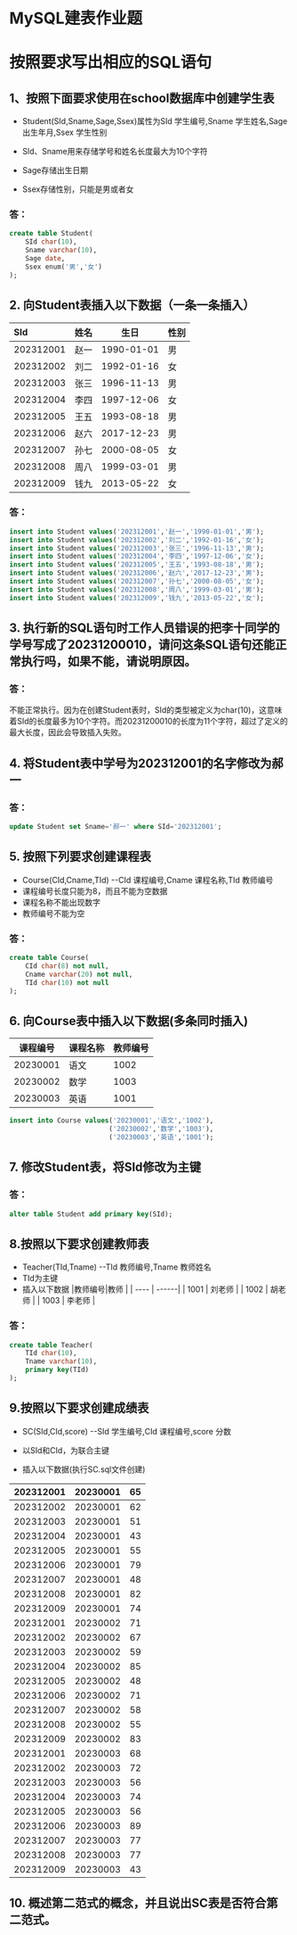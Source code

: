 # MySQL建表作业题



# 按照要求写出相应的SQL语句



## 1、按照下面要求使用在school数据库中创建学生表

+ Student(SId,Sname,Sage,Ssex)属性为SId 学⽣编号,Sname 学⽣姓名,Sage 出⽣年⽉,Ssex 学⽣性别

+ Sld、Sname用来存储学号和姓名长度最大为10个字符

+ Sage存储出生日期

+ Ssex存储性别，只能是男或者女

### 答：
```SQL
create table Student(
    SId char(10),
    Sname varchar(10),
    Sage date,
    Ssex enum('男','女')
);
```  

## 2. 向Student表插入以下数据（一条一条插入）
|SId        |姓名  |生日        | 性别 |
| :-------- | --- | ---------- | ---- |
| 202312001 | 赵一 | 1990-01-01 | 男   |
| 202312002 | 刘二 | 1992-01-16 | 女   |
| 202312003 | 张三 | 1996-11-13 | 男   |
| 202312004 | 李四 | 1997-12-06 | 女   |
| 202312005 | 王五 | 1993-08-18 | 男   |
| 202312006 | 赵六 | 2017-12-23 | 男   |
| 202312007 | 孙七 | 2000-08-05 | 女   |
| 202312008 | 周八 | 1999-03-01 | 男   |
| 202312009 | 钱九 | 2013-05-22 | 女   |

### 答：
```SQL
insert into Student values('202312001','赵一','1990-01-01','男');
insert into Student values('202312002','刘二','1992-01-16','女');
insert into Student values('202312003','张三','1996-11-13','男');
insert into Student values('202312004','李四','1997-12-06','女');
insert into Student values('202312005','王五','1993-08-18','男');
insert into Student values('202312006','赵六','2017-12-23','男');
insert into Student values('202312007','孙七','2000-08-05','女');
insert into Student values('202312008','周八','1999-03-01','男');
insert into Student values('202312009','钱九','2013-05-22','女');
```

## 3. 执行新的SQL语句时工作人员错误的把李十同学的学号写成了20231200010，请问这条SQL语句还能正常执行吗，如果不能，请说明原因。

### 答：

不能正常执行。因为在创建Student表时，SId的类型被定义为char(10)，这意味着SId的长度最多为10个字符。而20231200010的长度为11个字符，超过了定义的最大长度，因此会导致插入失败。

## 4. 将Student表中学号为202312001的名字修改为郝一

### 答：
```SQL
update Student set Sname='郝一' where SId='202312001';
```

## 5. 按照下列要求创建课程表

+ Course(CId,Cname,TId) --CId 课程编号,Cname 课程名称,TId 教师编号
+ 课程编号长度只能为8，而且不能为空数据
+ 课程名称不能出现数字
+ 教师编号不能为空

### 答：

```SQL
create table Course(
    CId char(8) not null,
    Cname varchar(20) not null,
    TId char(10) not null
);
```

## 6. 向Course表中插入以下数据(多条同时插入)
|课程编号  |课程名称|教师编号|
| -------- | ---- | ---- |
| 20230001 | 语文 | 1002 |
| 20230002 | 数学 | 1003 |
| 20230003 | 英语 | 1001 |

```SQL
insert into Course values('20230001','语文','1002'),
                         ('20230002','数学','1003'),
                         ('20230003','英语','1001');
```

## 7. 修改Student表，将SId修改为主键

### 答：

```SQL
alter table Student add primary key(SId);
```

## 8.按照以下要求创建教师表

+ Teacher(TId,Tname) --TId 教师编号,Tname 教师姓名
+ TId为主键
+ 插入以下数据
|教师编号|教师  |
| ---- | ------|
| 1001 | 刘老师 |
| 1002 | 胡老师 |
| 1003 | 李老师 |

### 答：

```SQL
create table Teacher(
    TId char(10),
    Tname varchar(10),
    primary key(TId)
);
```

## 9.按照以下要求创建成绩表

+  SC(SId,CId,score) --SId 学⽣编号,CId 课程编号,score 分数

+ 以SId和CId，为联合主键
+ 插入以下数据(执行SC.sql文件创建)

| 202312001 | 20230001 | 65   |
| --------- | -------- | ---- |
| 202312002 | 20230001 | 62   |
| 202312003 | 20230001 | 51   |
| 202312004 | 20230001 | 43   |
| 202312005 | 20230001 | 55   |
| 202312006 | 20230001 | 79   |
| 202312007 | 20230001 | 48   |
| 202312008 | 20230001 | 82   |
| 202312009 | 20230001 | 74   |
| 202312001 | 20230002 | 71   |
| 202312002 | 20230002 | 67   |
| 202312003 | 20230002 | 59   |
| 202312004 | 20230002 | 85   |
| 202312005 | 20230002 | 48   |
| 202312006 | 20230002 | 71   |
| 202312007 | 20230002 | 58   |
| 202312008 | 20230002 | 55   |
| 202312009 | 20230002 | 83   |
| 202312001 | 20230003 | 68   |
| 202312002 | 20230003 | 72   |
| 202312003 | 20230003 | 56   |
| 202312004 | 20230003 | 74   |
| 202312005 | 20230003 | 56   |
| 202312006 | 20230003 | 89   |
| 202312007 | 20230003 | 77   |
| 202312008 | 20230003 | 77   |
| 202312009 | 20230003 | 43   |



## 10. 概述第二范式的概念，并且说出SC表是否符合第二范式。

